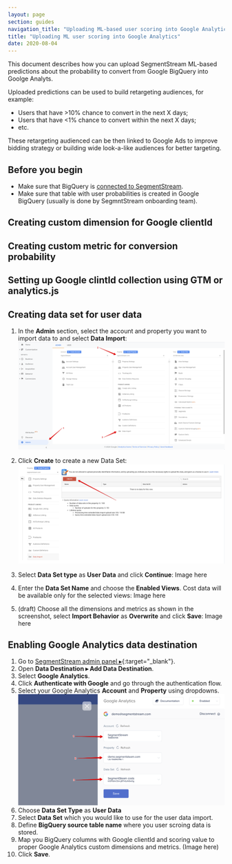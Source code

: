 ```yaml
---
layout: page
section: guides
navigation_title: "Uploading ML-based user scoring into Google Analytics"
title: "Uploading ML user scoring into Google Analytics"
date: 2020-08-04
---
```


This document describes how you can upload SegmentStream ML-based predictions about the probability to convert from Google BigQuery into Goolge Analyts.

Uploaded predictions can be used to build retargeting audiences, for example:
* Users that have >10% chance to convert in the next X days;
* Users that have <1% chance to convert within the next X days;
* etc.

These retargeting audienced can be then linked to Google Ads to improve bidding strategy or building wide look-a-like audiences for better targeting.

## Before you begin

- Make sure that BigQuery is [connected to SegmentStream](/bigquery/connecting-bigquery).
- Make sure that table with user probabilities is created in Google BigQuery (usually is done by SegmntStream onboarding team).

## Creating custom dimension for Google clientId

## Creating custom metric for conversion probability

## Setting up Google clintId collection using GTM or analytics.js

## Creating data set for user data

1. In the **Admin** section, select the account and property you want to import data to and select **Data Import**:
![Google Analytic Data Import](/img/google-analytics/ga-data-import.png)

2. Click **Create** to create a new Data Set:
![Google Analytics create Data Set](/img/google-analytics/ga-create-data-set.png)

3. Select **Data Set type** as **User Data** and click **Continue**:
Image here

4. Enter the **Data Set Name** and choose the **Enabled Views**. Cost data will be available only for the selected views:
Image here

5. (draft) Choose all the dimensions and metrics as shown in the screenshot, select **Import Behavior** as **Overwrite** and click **Save**:
Image here

## Enabling Google Analytics data destination

1. Go to [SegmentStream admin panel ▸](https://admin.segmentstream.com/){:target="_blank"}.
2. Open **Data Destination ▸ Add Data Destination**.
3. Select **Google Analytics**.
4. Click **Authenticate with Google** and go through the authentication flow.
5. Select your Google Analytics **Account** and **Property** using dropdowns.
![Google Analytics setup](/img/google-analytics/ga-connect.png)
6. Choose **Data Set Type** as **User Data**
7. Select **Data Set** which you would like to use for the user data import.
8. Define **BigQuery source table name** where you user scroing data is stored.
9. Map you BigQuery columns with Google clientId and scoring value to proper Google Analytics custom dimensions and metrics. (Image here)
10. Click **Save**.
